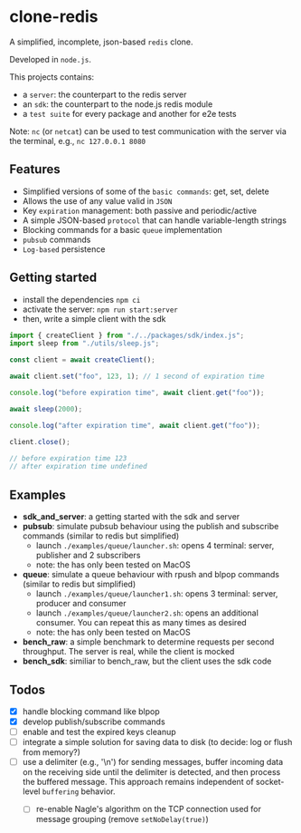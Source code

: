 # clone-redis

A simplified, incomplete, json-based `redis` clone.

Developed in `node.js`.

This projects contains:
- a `server`: the counterpart to the redis server
- an `sdk`: the counterpart to the node.js redis module
- a `test suite` for every package and another for e2e tests

Note: `nc` (or `netcat`) can be used to test communication with the server via the terminal, e.g., `nc 127.0.0.1 8080`

## Features

- Simplified versions of some of the `basic commands`: get, set, delete
- Allows the use of any value valid in `JSON`
- Key `expiration` management: both passive and periodic/active
- A simple JSON-based `protocol` that can handle variable-length strings
- Blocking commands for a basic `queue` implementation
- `pubsub` commands
- `Log-based` persistence


## Getting started

- install the dependencies `npm ci`
- activate the server: `npm run start:server`
- then, write a simple client with the sdk

```js
import { createClient } from "./../packages/sdk/index.js";
import sleep from "./utils/sleep.js";

const client = await createClient();

await client.set("foo", 123, 1); // 1 second of expiration time

console.log("before expiration time", await client.get("foo"));

await sleep(2000);

console.log("after expiration time", await client.get("foo"));

client.close();

// before expiration time 123
// after expiration time undefined
```



## Examples

- **sdk_and_server**: a getting started with the sdk and server
- **pubsub**: simulate pubsub behaviour using the publish and subscribe commands (similar to redis but simplified)
	- launch `./examples/queue/launcher.sh`: opens 4 terminal: server, publisher and 2 subscribers
	- note: the has only been tested on MacOS
- **queue**: simulate a queue behaviour with rpush and blpop commands (similar to redis but simplified)
	- launch `./examples/queue/launcher1.sh`: opens 3 terminal: server, producer and consumer
	- launch `./examples/queue/launcher2.sh`: opens an additional consumer. You can repeat this as many times as desired
	- note: the has only been tested on MacOS
- **bench_raw**: a simple benchmark to determine requests per second throughput. The server is real, while the client is mocked
- **bench_sdk**: similiar to bench_raw, but the client uses the sdk code



## Todos

- [x] handle blocking command like blpop
- [x] develop publish/subscribe commands
- [ ] enable and test the expired keys cleanup
- [ ] integrate a simple solution for saving data to disk (to decide: log or flush from memory?)
- [ ] use a delimiter (e.g., '\n') for sending messages, buffer incoming data on the receiving side until the delimiter is detected, and then process the buffered message. This approach remains independent of socket-level `buffering` behavior.
  - [ ] re-enable Nagle's algorithm on the TCP connection used for message grouping (remove `setNoDelay(true)`)



